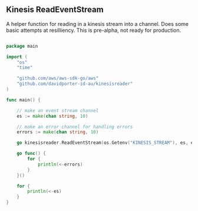 ## Kinesis ReadEventStream 

A helper function for reading in a kinesis stream into a channel. Does some
basic attempts at resilliency. This is pre-alpha, not ready for production.

```go

package main

import (
	"os"
	"time"

	"github.com/aws/aws-sdk-go/aws"
  	"github.com/davidporter-id-au/kinesisreader"
)

func main() {

  	// make an event stream channel
	es := make(chan string, 10)

  	// make an error channel for handling errors
	errors := make(chan string, 10)

	go kinesisreader.ReadEventStream(os.Getenv("KINESIS_STREAM"), es, errors, 6*time.Second, aws.NewConfig().WithRegion("ap-southeast-2"))

	go func() {
		for {
			println(<-errors)
		}
	}()

	for {
		println(<-es)
	}
}
```
